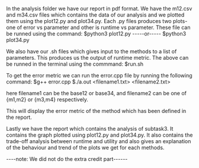 In the analysis folder we have our report in pdf format. We have the m12.csv and m34.csv files
which contains the data of our analysis and we plotted them using the plot12.py and plot34.py.
Each .py files produces two plots- one of error vs parameter and other is runtime vs parameter.
These file can be runned using the command:
$python3 plot12.py
-----or-----
$python3 plot34.py

We also have our .sh files which gives input to the methods to a list of parameters. This produces 
us the output of runtime metric. The above can be runned in the terminal using the commmand:
$run.sh

To get the error metric we can run the error.cpp file by running the following command:
$g++ error.cpp
$./a.out <filename1.txt> <filename2.txt>

here filename1 can be the base12 or base34,
and filename2 can be one of {m1,m2} or {m3,m4} respectively.

This will display the error metric of the method which has been defined in the report.

Lastly we have the report which contains the analysis of subtask3. It contains the graph plotted
using plot12.py and plot34.py. It also contains the trade-off analysis between runtime and utility
and also gives an explanation of the behaviour and trend of the plots we get for each methods.

----note: We did not do the extra credit part------
